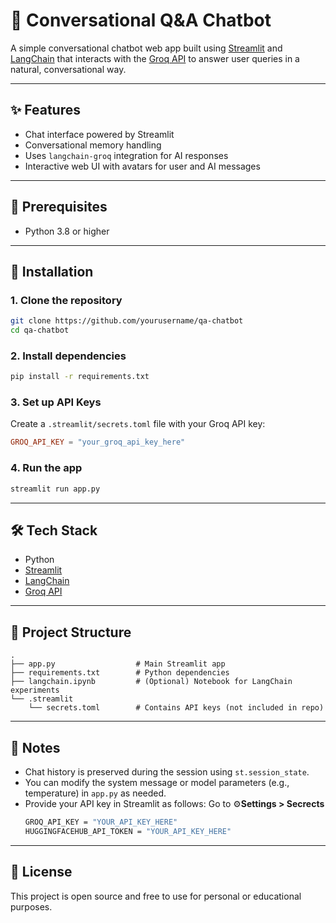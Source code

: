 # 🤖 Conversational Q&A Chatbot

A simple conversational chatbot web app built using [Streamlit](https://streamlit.io/) and [LangChain](https://www.langchain.com/) that interacts with the [Groq API](https://groq.com/) to answer user queries in a natural, conversational way.

---

## ✨ Features

- Chat interface powered by Streamlit  
- Conversational memory handling  
- Uses `langchain-groq` integration for AI responses  
- Interactive web UI with avatars for user and AI messages  

---

## 🔧 Prerequisites

- Python 3.8 or higher

---

## 🚀 Installation

### 1. Clone the repository

```bash
git clone https://github.com/yourusername/qa-chatbot
cd qa-chatbot
```

### 2. Install dependencies

```bash
pip install -r requirements.txt
```

### 3. Set up API Keys

Create a `.streamlit/secrets.toml` file with your Groq API key:

```toml
GROQ_API_KEY = "your_groq_api_key_here"
```

### 4. Run the app

```bash
streamlit run app.py
```

---

## 🛠 Tech Stack

- Python  
- [Streamlit](https://streamlit.io/)  
- [LangChain](https://www.langchain.com/)  
- [Groq API](https://groq.com/)  

---

## 📁 Project Structure

```text
.
├── app.py                  # Main Streamlit app
├── requirements.txt        # Python dependencies
├── langchain.ipynb         # (Optional) Notebook for LangChain experiments
└── .streamlit
    └── secrets.toml        # Contains API keys (not included in repo)
```

---

## 🧠 Notes

- Chat history is preserved during the session using `st.session_state`.  
- You can modify the system message or model parameters (e.g., temperature) in `app.py` as needed.
- Provide your API key in Streamlit as follows: Go to ⚙️**Settings > Secrects**
  ```bash
  GROQ_API_KEY = "YOUR_API_KEY_HERE"
  HUGGINGFACEHUB_API_TOKEN = "YOUR_API_KEY_HERE"
  ```
---

## 📝 License

This project is open source and free to use for personal or educational purposes.
